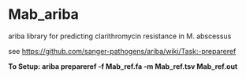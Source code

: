 # Mab_ariba
ariba library for predicting clarithromycin resistance in M. abscessus

see https://github.com/sanger-pathogens/ariba/wiki/Task:-prepareref

<B>To Setup:
ariba prepareref -f Mab_ref.fa -m Mab_ref.tsv Mab_ref.out

